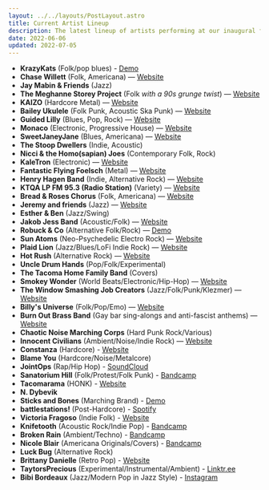 ```yaml
---
layout: ../../layouts/PostLayout.astro
title: Current Artist Lineup
description: The latest lineup of artists performing at our inaugural festival this August.
date: 2022-06-06
updated: 2022-07-05
---
```


- **KrazyKats** (Folk/pop blues) - [Demo](https://youtu.be/OfV0_VEhurY)
- **Chase Willett** (Folk, Americana) — [Website](http://chasewillettmusic.com/)
- **Jay Mabin & Friends** (Jazz)
- **The Meghanne Storey Project** (Folk *with a 90s grunge twist*) — [Website](http://tmspmusic.com/)
- **KAIZO** (Hardcore Metal) — [Website](https://linktr.ee/kaizo.hc)
- **Bailey Ukulele** (Folk Punk, Acoustic Ska Punk) — [Website](http://baileyukulele1.bandcamp.com)
- **Guided Lilly** (Blues, Pop, Rock) — [Website](http://www.guildedlilly.com)
- **Monaco** (Electronic, Progressive House) — [Website](https://soundcloud.com/dj_monaco)
- **SweetJaneyJane** (Blues, Americana) — [Website](https://instagram.com/sweetjaneyjane)
- **The Stoop Dwellers** (Indie, Acoustic)
- **Nicci & the Homo(sapian) Joes** (Contemporary Folk, Rock)
- **KaleTron** (Electronic) — [Website](https://m.soundcloud.com/the-kaletron)
- **Fantastic Flying Foelsch** (Metal) — [Website](https://fantasticflyingfoelschs.bandcamp.com/music)
- **Henry Hagen Band** (Indie, Alternative Rock) — [Website](https://www.reverbnation.com/henryhagenband)
- **KTQA LP FM 95.3 (Radio Station)** (Variety) — [Website](https://www.ktqa.org)
- **Bread & Roses Chorus** (Folk, Americana) — [Website](https://www.marxists.org/subject/women/poetry/bread.html)
- **Jeremy and friends** (Jazz) — [Website](http://jeremybacon.com/)
- **Esther & Ben** (Jazz/Swing)
- **Jakob Jess Band** (Acoustic/Folk) — [Website](https://www.youtube.com/channel/UCo3VQir-eCQLdV-agfYXehw/videos)
- **Robuck & Co** (Alternative Folk/Rock) — [Demo](https://www.instagram.com/p/CbzA-AojIsD/?hl=en)
- **Sun Atoms** (Neo-Psychedelic Electro Rock) — [Website](https://linktr.ee/SunAtoms)
- **Plaid Lion** (Jazz/Blues/LoFi Indie Rock) — [Website](https://plaidlion.net)
- **Hot Rush** (Alternative Rock) — [Website](https://archive.org/details/hotrushglue)
- **Uncle Drum Hands** (Pop/Folk/Experimental)
- **The Tacoma Home Family Band** (Covers)
- **Smokey Wonder** (World Beats/Electronic/Hip-Hop) — [Website](https://www.instagram.com/smokey_wonder/)
- **The Window Smashing Job Creators** (Jazz/Folk/Punk/Klezmer) — [Website](https://thewindowsmashingjobcreators.bandcamp.com/)
- **Billy's Universe** (Folk/Pop/Emo) — [Website](https://billysuniverse.bandcamp.com)
- **Burn Out Brass Band** (Gay bar sing-alongs and anti-fascist anthems) — [Website](www.burnoutbrassband.com)
- **Chaotic Noise Marching Corps** (Hard Punk Rock/Various)
- **Innocent Civilians** (Ambient/Noise/Indie Rock) — [Website](https://innocentcivilians.bandcamp.com)
- **Constanza** (Hardcore) - [Website](https://www.rachaelsrecords223.com/)
- **Blame You** (Hardcore/Noise/Metalcore)
- **JointOps** (Rap/Hip Hop) - [SoundCloud](https://soundcloud.com/basedkushraptors?ref=clipboard&p=i&c=1&utm_source=clipboard&utm_medium=text&utm_campaign=social_sharing)
- **Sanatorium Hill** (Folk/Protest/Folk Punk) - [Bandcamp](https://sanatoriumhill.bandcamp.com/)
- **Tacomarama** (HONK) - [Website](https://tacomafunband.wordpress.com/)
- **N. Dybevik**
- **Sticks and Bones** (Marching Brand) - [Demo](https://youtu.be/-Evf4UabMaE)
- **battlestations!** (Post-Hardcore) - [Spotify](https://open.spotify.com/artist/2iaOxOXSFg6NorujSROg5c?si=Q6h8TiJjRTqbIuezgUQxNA)
- **Victoria Fragoso** (Indie Folk) - [Website](https://www.victoriafragoso.com/epk.html)
- **Knifetooth** (Acoustic Rock/Indie Pop) - [Bandcamp](https://knifetooth.bandcamp.com/track/phsyclops)
- **Broken Rain** (Ambient/Techno) - [Bandcamp](https://rianbunch.bandcamp.com/music)
- **Nicole Blair** (Americana Originals/Covers) - [Bandcamp](https://lindanicole.bandcamp.com/)
- **Luck Bug** (Alternative Rock)
- **Brittany Danielle** (Retro Pop) - [Website](https://www.brittanydanielleofficial.com/)
- **TaytorsPrecious** (Experimental/Instrumental/Ambient) - [Linktr.ee](https://linktr.ee/taytorsprecious)
- **Bibi Bordeaux** (Jazz/Modern Pop in Jazz Style) - [Instagram](https://www.instagram.com/bibi_bordeaux/)
